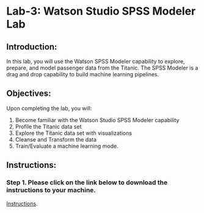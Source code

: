 # Lab-3: Watson Studio SPSS Modeler Lab

## Introduction:

In this lab, you will use the Watson SPSS Modeler capability to explore, prepare, and model passenger data from the Titanic. The SPSS Modeler is a drag and drop capability to build machine learning pipelines.

## Objectives:

Upon completing the lab, you will:

1. Become familiar with the Watson Studio SPSS Modeler capability
2. Profile the Titanic data set
3. Explore the Titanic data set with visualizations
4. Cleanse and Transform the data
5. Train/Evaluate a machine learning mode.

## Instructions:

### Step 1. Please click on the link below to download the instructions to your machine.

[Instructions](https://github.com/bleonardb3/ML_POT_10-29-2020/raw/master/Lab-3/titanic-spss-modeler-edits_6.1.pdf).

